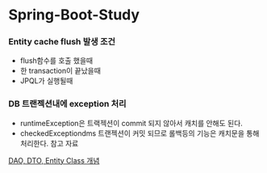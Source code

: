 # Spring-Boot-Study

### Entity cache flush 발생 조건
 - flush함수를 호출 했을때
 - 한 transaction이 끝났을때 
 - JPQL가 실행될때

### DB 트랜젝션내에 exception 처리 
 - runtimeException은 트랙젝션이 commit  되지 않아서 캐치를 안해도 된다.
 - checkedExceptiondms 트랜젝션이 커밋 되므로 롤백등의 기능은 캐치문을 통해 처리한다. 
참고 자료

[DAO, DTO, Entity Class 개념](https://gmlwjd9405.github.io/2018/12/25/difference-dao-dto-entity.html)
